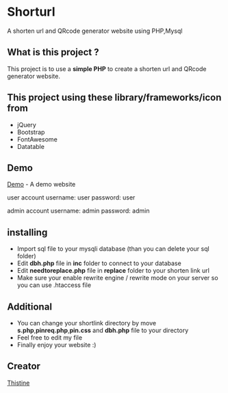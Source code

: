 # Shorturl
A shorten url and QRcode generator website using PHP,Mysql

## What is this project ?
This project is to use a  **simple PHP** to create a shorten url and QRcode generator website.

## This project using these library/frameworks/icon from 
* jQuery
* Bootstrap
* FontAwesome
* Datatable

## Demo
[Demo](https://demo.thistine.com/shorturl) - A demo website

user account
username: user
password: user

admin account
username: admin
password: admin

## installing
* Import sql file to your mysqli database (than you can delete your sql folder)
* Edit **dbh.php** file in **inc** folder to connect to your database
* Edit **needtoreplace.php** file in **replace** folder to your shorten link url
* Make sure your enable rewrite engine / rewrite mode on your server so you can use .htaccess file

## Additional
* You can change your shortlink directory by move **s.php**,**pinreq.php**,**pin.css** and **dbh.php** file to your directory 
* Feel free to edit my file 
* Finally enjoy your website :)


## Creator
[Thistine](https://thistine.com)
